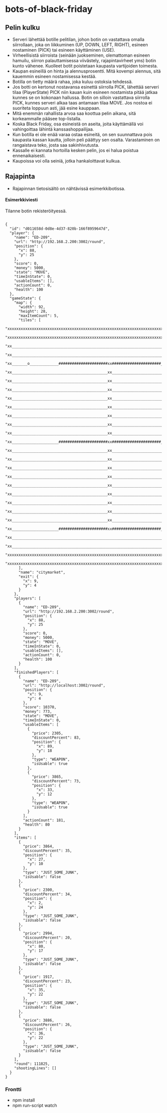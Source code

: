 # bots-of-black-friday

## Pelin kulku

* Serveri lähettää botille pelitilan, johon botin on vastattava omalla siirrollaan, joka on liikkuminen (UP, DOWN, LEFT, RIGHT), esineen nostaminen (PICK) tai esineen käyttäminen (USE).
* Virheellisistä siirroista (seinään juokseminen, olemattoman esineen hamuilu, siirron palauttamisessa viivästely, rajapintavirheet yms) botin kunto vähenee. Kuolleet botit poistetaan kaupasta vartijoiden toimesta.
* Kaupan esineillä on hinta ja alennusprosentti. Mitä kovempi alennus, sitä kauemmin esineen nostamisessa kestää.
* Botilla on tietty määrä rahaa, joka kuluu ostoksia tehdessä.
* Jos botti on kertonut nostavansa esinettä siirrolla PICK, lähettää serveri tilaa (PlayerState) PICK niin kauan kuin esineen nostamista pitää jatkaa kunnes se on kokonaan hallussa. Botin on silloin vastattava siirrolla PICK, kunnes serveri
alkaa taas antamaan tilaa MOVE. Jos nostoa ei suoriteta loppuun asti, jää esine kauppaan.
* Mitä enemmän rahallista arvoa saa koottua pelin aikana, sitä korkeammalle pääsee top-listalla.
* Koska Black Friday, osa esineistä on aseita, joita käyttämällä voi vahingoittaa lähintä kanssashoppailijaa.
* Kun botilla ei ole enää varaa ostaa esineitä, on sen suunnattava pois kaupasta kassan kautta, jolloin peli päättyy sen osalta. Varastaminen on rangaistava teko, josta saa sakinhivutusta.
* Kassalle ei kannata hortoilla kesken pelin, jos ei halua poistua ennenaikaisesti.
* Kaupoissa voi olla seiniä, jotka hankaloittavat kulkua.

## Rajapinta

* Rajapinnan tietosisältö on nähtävissä esimerkkibotissa.

#### Esimerkkiviesti

Tilanne botin rekisteröityessä.

```

{
  "id": "d011658d-0d8e-4d37-820b-166f8959647d",
  "player": {
    "name": "ED-209",
    "url": "http://192.168.2.200:3002/round",
    "position": {
      "x": 88,
      "y": 25
    },
    "score": 0,
    "money": 5000,
    "state": "MOVE",
    "timeInState": 0,
    "usableItems": [],
    "actionCount": 0,
    "health": 100
  },
  "gameState": {
    "map": {
      "width": 92,
      "height": 28,
      "maxItemCount": 5,
      "tiles": [
        "xxxxxxxxxxxxxxxxxxxxxxxxxxxxxxxxxxxxxxxxxxxxxxxxxxxxxxxxxxxxxxxxxxxxxxxxxxxxxxxxxxxxxxxxxxxx",
        "xxxxxxxxxxxxxxxxxxxxxxxxxxxxxxxxxxxxxxxxxxxxxxxxxxxxxxxxxxxxxxxxxxxxxxxxxxxxxxxxxxxxxxxxxxxx",
        "xx________________________________________________________________________________________xx",
        "xx________________________________________________________________________________________xx",
        "xx_______o_____________######################xx######################_____________________xx",
        "xx___________________________________________xx___________________________________________xx",
        "xx___________________________________________xx___________________________________________xx",
        "xx___________________________________________xx___________________________________________xx",
        "xx___________________________________________xx___________________________________________xx",
        "xx___________________________________________xx___________________________________________xx",
        "xx___________________________________________xx___________________________________________xx",
        "xx___________________________________________xx___________________________________________xx",
        "xx___________________________________________xx___________________________________________xx",
        "xx_____________________######################xx######################_____________________xx",
        "xx___________________________________________xx___________________________________________xx",
        "xx___________________________________________xx___________________________________________xx",
        "xx___________________________________________xx___________________________________________xx",
        "xx___________________________________________xx___________________________________________xx",
        "xx___________________________________________xx___________________________________________xx",
        "xx___________________________________________xx___________________________________________xx",
        "xx___________________________________________xx___________________________________________xx",
        "xx___________________________________________xx___________________________________________xx",
        "xx___________________________________________xx___________________________________________xx",
        "xx_____________________######################xx######################_____________________xx",
        "xx________________________________________________________________________________________xx",
        "xx________________________________________________________________________________________xx",
        "xxxxxxxxxxxxxxxxxxxxxxxxxxxxxxxxxxxxxxxxxxxxxxxxxxxxxxxxxxxxxxxxxxxxxxxxxxxxxxxxxxxxxxxxxxxx",
        "xxxxxxxxxxxxxxxxxxxxxxxxxxxxxxxxxxxxxxxxxxxxxxxxxxxxxxxxxxxxxxxxxxxxxxxxxxxxxxxxxxxxxxxxxxxx"
      ],
      "name": "citymarket",
      "exit": {
        "x": 9,
        "y": 4
      }
    },
    "players": [
      {
        "name": "ED-209",
        "url": "http://192.168.2.200:3002/round",
        "position": {
          "x": 88,
          "y": 25
        },
        "score": 0,
        "money": 5000,
        "state": "MOVE",
        "timeInState": 0,
        "usableItems": [],
        "actionCount": 0,
        "health": 100
      }
    ],
    "finishedPlayers": [
      {
        "name": "ED-209",
        "url": "http://localhost:3002/round",
        "position": {
          "x": 9,
          "y": 4
        },
        "score": 10370,
        "money": 773,
        "state": "MOVE",
        "timeInState": 0,
        "usableItems": [
          {
            "price": 2305,
            "discountPercent": 83,
            "position": {
              "x": 89,
              "y": 18
            },
            "type": "WEAPON",
            "isUsable": true
          },
          {
            "price": 3865,
            "discountPercent": 73,
            "position": {
              "x": 33,
              "y": 12
            },
            "type": "WEAPON",
            "isUsable": true
          }
        ],
        "actionCount": 181,
        "health": 80
      }
    ],
    "items": [
      {
        "price": 3864,
        "discountPercent": 35,
        "position": {
          "x": 27,
          "y": 10
        },
        "type": "JUST_SOME_JUNK",
        "isUsable": false
      },
      {
        "price": 2300,
        "discountPercent": 34,
        "position": {
          "x": 2,
          "y": 24
        },
        "type": "JUST_SOME_JUNK",
        "isUsable": false
      },
      {
        "price": 2994,
        "discountPercent": 20,
        "position": {
          "x": 80,
          "y": 17
        },
        "type": "JUST_SOME_JUNK",
        "isUsable": false
      },
      {
        "price": 1917,
        "discountPercent": 23,
        "position": {
          "x": 35,
          "y": 22
        },
        "type": "JUST_SOME_JUNK",
        "isUsable": false
      },
      {
        "price": 3886,
        "discountPercent": 26,
        "position": {
          "x": 36,
          "y": 22
        },
        "type": "JUST_SOME_JUNK",
        "isUsable": false
      }
    ],
    "round": 111825,
    "shootingLines": []
  }
}

```

### Frontti

* npm install
* npm run-script watch